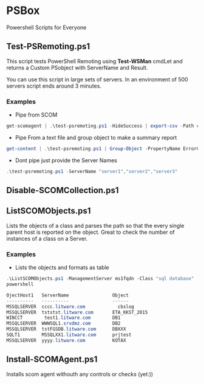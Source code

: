 # PSBox
Powershell Scripts for Everyone
## Test-PSRemoting.ps1
This script tests PowerShell Remoting using **Test-WSMan** cmdLet and returns a Custom PSobject with ServerName and Result.

You can use this script in large sets of servers. In an environment of 500 servers script ends around 3 minutes.
### Examples
+ Pipe from SCOM
```powershell 
get-scomagent | .\test-psremoting.ps1 -HideSuccess | export-csv -Path c:\temp\wsmanresult.csv
````
+ Pipe From a text file and group object to make a summary report 
```powershell
get-content | .\test-psremoting.ps1 | Group-Object -PropertyName ErrorCode
```
+ Dont pipe just provide the Server Names
```powershell
.\test-psremoting.ps1 -ServerName "server1","server2","server3"
```
## Disable-SCOMCollection.ps1

## ListSCOMObjects.ps1
Lists the objects of a class and parses the path so that the every single parent host is reported on the object. 
Great to check the number of instances of a class on a Server.

### Examples
+  Lists the objects and formats as table
```powershell 
.\ListSCOMObjects.ps1 -ManagementServer ms1fqdn -Class "sql database" | ft -AutoSize
powershell 

OjectHost1   ServerName                Object                                                                                  AgentHealth  ObjectHealth
----------   ----------                ------                                                                                  -----------  ------------
MSSQLSERVER  cccc.litware.com	         cbslog                                                                                          True       Success
MSSQLSERVER  tststst.litware.com       ETA_KKST_2015                                                                                   True       Success
WINCCT        test1.litware.com        DB1                                                                                             True       Success
MSSQLSERVER  WWWSQL1.srvdmz.com        DB2                                                                                             True       Warning
MSSQLSERVER  tstFGSDB.litware.com      DBXXX                                                                                           True       Success
SQLT1        MSSQLXX1.litware.com      prjtest                                                                                         True       Success
MSSQLSERVER  yyyy.litware.com          KOTAX                                                                                           True       Success

```

## Install-SCOMAgent.ps1

Installs scom agent withouth any controls or checks (yet:))
